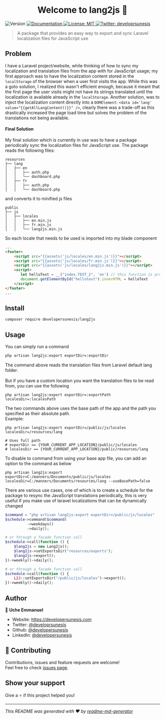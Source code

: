 <h1 align="center">Welcome to lang2js 👋</h1>
<p>
  <img alt="Version" src="https://img.shields.io/badge/version-0.0.1-blue.svg?cacheSeconds=2592000" />
  <a href="https://github.com/developersunesis/lang2js#readme" target="_blank">
    <img alt="Documentation" src="https://img.shields.io/badge/documentation-yes-brightgreen.svg" />
  </a>
  <a href="#" target="_blank">
    <img alt="License: MIT" src="https://img.shields.io/badge/License-MIT-yellow.svg" />
  </a>
  <a href="https://twitter.com/developrsunesis" target="_blank">
    <img alt="Twitter: developrsunesis" src="https://img.shields.io/twitter/follow/developrsunesis.svg?style=social" />
  </a>
</p>

> A package that provides an easy way to export and sync Laravel localization files for JavaScript use
## Problem
I have a Laravel project/website, while thinking of how to sync my localization and translation files from the app with
for JavaScript usage; my first approach was to have the localization content stored in the `localStorage` of the browser 
when a user first visits the app. While this was a goto solution, I realized this wasn't efficient enough, because it meant
that the first page the user visits might not have its strings translated until the localization is available 
already in the `localStorage`. Another solution, was to inject the localization content directly into a `DOMElement`: 
`<data id='lang' value="{{getAllLangContent()}}" />`, clearly there was a trade-off as this drastically increased the page load time but solves the
problem of the translations not being available.

#### Final Solution
My final solution which is currently in use was to have a package periodically sync the localization files for JavaScript use.
The package reads the following files:
```
resources
├── lang
│   ├── en
│   │   ├── auth.php
│   │   └── dashboard.php
│   ├── fr
│   │   ├── auth.php
│   │   └── dashboard.php
```
and converts it to minified js files
```
public
├── js
│   ├── locales
│   │   ├── en.min.js
│   │   ├── fr.min.js
│   │   └── lang2js.min.js
```
So each locale that needs to be used is imported into my blade component 
```html
...
<footer>
    <script src="{{assets('js/locales/en.min.js')}}"></script>
    <script src="{{assets('js/locales/fr.min.js')}}"></script>
    <script src="{{assets('js/locales/lang2js.min.js')}}"></script>
    <script>
       let helloText = __("index.TEST_2", 'en') // this function is provided by `lang2js.min.js`
       document.getElementById("hellotext").innerHTML = helloText
    </script>
</footer>
...
```

## Install

```sh
composer require developersunesis/lang2js
```

## Usage
You can simply run a command
```sh
php artisan lang2js:export exportDir=:exportDir
```
The command above reads the translation files from Laravel default lang folder.
<br/><br/>But if you have a custom location you want the translation files to be read from, you can use the following
```shell
php artisan lang2js:export exportDir=:exportPath localesDir=:localesPath
```
The two commands above uses the base path of the app and the path you specified as their absolute path.
<br/>Example:
```shell
php artisan lang2js:export exportDir=/public/js/locales localesDir=/resources/lang

# Uses full path
# exportDir == {YOUR_CURRENT_APP_LOCATION}/public/js/locales
# localesDir == {YOUR_CURRENT_APP_LOCATION}/public/resources/lang
```
To disable to command from using your base app file, you can add an option to the command as below
```shell
php artisan lang2js:export exportDir=C:/manners/Documents/public/js/locales localesDir=C:/manners/Documents/resources/lang --useBasePath=false
```
There are various use cases, one of which is to create a schedule for the package to resync the JavaScript translations
periodically, this is very useful if you make use of laravel localizations that can be dynamically changed
```php
$command = "php artisan lang2js:export exportDir=/public/js/locales"
$schedule->command($command)
          ->weekdays()
          ->daily();

# or through a facade function call
$schedule->call(function () {
    $lang2js = new Lang2js();
    $lang2js->setExportsDir("resources/exports");
    $lang2js->export();
})->weekly()->daily();

# or through a facade function call
$schedule->call(function () {
    L2J::setExportsDir("/public/js/locales")->export();
})->weekly()->daily();
```

## Author

👤 **Uche Emmanuel**

* Website: https://developersunesis.com
* Twitter: [@developrsunesis](https://twitter.com/developrsunesis)
* Github: [@developersunesis](https://github.com/developersunesis)
* LinkedIn: [@developersunesis](https://linkedin.com/in/developersunesis)

## 🤝 Contributing

Contributions, issues and feature requests are welcome!<br />Feel free to check [issues page](https://github.com/developersunesis/lang2js/issues). 

## Show your support

Give a ⭐️ if this project helped you!

***
_This README was generated with ❤️ by [readme-md-generator](https://github.com/kefranabg/readme-md-generator)_